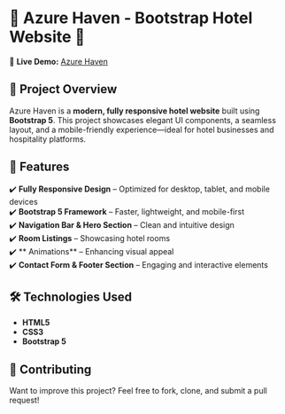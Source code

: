 # 🌊 Azure Haven - Bootstrap Hotel Website 🏨  

🚀 **Live Demo:** [Azure Haven](https://azure-haven.netlify.app/)  

## 📌 Project Overview  
Azure Haven is a **modern, fully responsive hotel website** built using **Bootstrap 5**. This project showcases elegant UI components, a seamless layout, and a mobile-friendly experience—ideal for hotel businesses and hospitality platforms.  

## 🔑 Features  
✔️ **Fully Responsive Design** – Optimized for desktop, tablet, and mobile devices  
✔️ **Bootstrap 5 Framework** – Faster, lightweight, and mobile-first  
✔️ **Navigation Bar & Hero Section** – Clean and intuitive design  
✔️ **Room Listings** – Showcasing hotel rooms  
✔️ ** Animations** – Enhancing visual appeal  
✔️ **Contact Form & Footer Section** – Engaging and interactive elements  

## 🛠️ Technologies Used  
- **HTML5**  
- **CSS3**  
- **Bootstrap 5**  

 ## 📢 Contributing  
Want to improve this project? Feel free to fork, clone, and submit a pull request!
